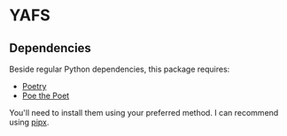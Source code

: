 # YAFS

## Dependencies

Beside regular Python dependencies, this package requires:

- [Poetry](https://python-poetry.org/)
- [Poe the Poet](https://poethepoet.natn.io/index.html)

You'll need to install them using your preferred method. I can recommend using [pipx](https://pipx.pypa.io/stable/installation/).
